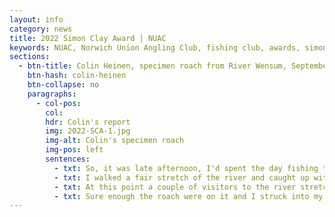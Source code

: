 ```yaml
---
layout: info
category: news
title: 2022 Simon Clay Award | NUAC
keywords: NUAC, Norwich Union Angling Club, fishing club, awards, simon clay
sections:
  - btn-title: Colin Heinen, specimen roach from River Wensum, September 2022
    btn-hash: colin-heinen
    btn-collapse: no
    paragraphs:
      - col-pos:
        col:
        hdr: Colin's report
        img: 2022-SCA-1.jpg
        img-alt: Colin's specimen roach
        img-pos: left
        sentences:
          - txt: So, it was late afternoon, I'd spent the day fishing the lake at the Bridge Inn, Lenwade and was packing up and heading back to the car, and as usual I thought to have a quick look at the river stretch as I had some leftover bread and see if chucking a few bits in would give me any signs of life from the snags/hidey holes the chub live in.
          - txt: I walked a fair stretch of the river and caught up with most of my bread coming downstream. Unbelievably I saw a shoal of roach taking the slow sinking bread and a few actually coming up to take pieces off the surface, so I quickly rushed back to the car and grabbed a rod and net and got back to the roach.
          - txt: At this point a couple of visitors to the river stretch had seen me running up and down and came over to see what I was up to! I gave them the quick introduction and kept feeding the swim, watching the fish getting more competitive and taking the bread. I tied a simple hook and freelined the bread through the swim a couple of times and had no takes. We could see the fish were there but somehow I just couldn't get the bread to run through how they wanted it. So, with a bit of encouragement from my now audience I wet the bread a bit more, went for a slow sinking approach and cast further upstream really giving it time to bounce along through the swim in front of the fish.
          - txt: Sure enough the roach were on it and I struck into my first fish, a good size just over a 1lb and carefully played him into the net without causing too much commotion. Unhooked the fish, had a quick look and decided there was definitely a better fish to have as we'd seen quite a few larger ones by this point. So, rinse and repeat; kept feeding bread and then trotted our slow sinking bread flake through again. This time the biggest of the shoal came straight onto it as it passed in front of them. Struck, hooked and gently played him in. Once I had netted the fish we had a small cheer and we were all quite chuffed that I'd managed to single out the best of the fish. The two guests kindly took some photos for me and then we released him. We chatted for a bit and parted ways, a chance encounter and a wonderful thing to have shared with a couple of other anglers.
---
```


